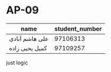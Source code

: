 # AP-09
|name|student_number|
| --- | ------------- |
|علی هاشم آبادی| 97106313|
|کمیل یحیی زاده| 97109257|

just logic
